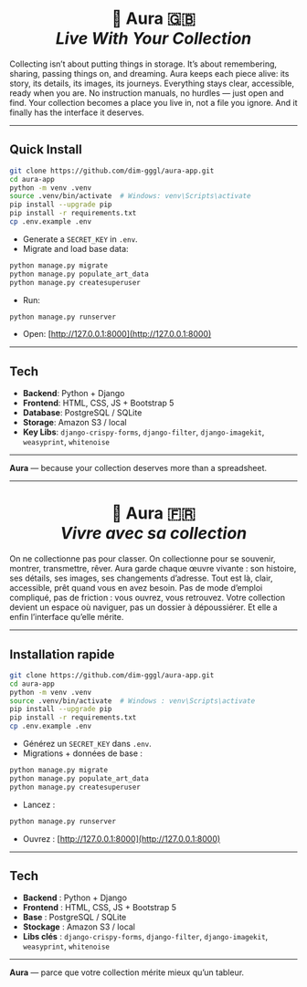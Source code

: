 # <div align="center"> 🎨 Aura 🇬🇧 <br> *Live With Your Collection*

Collecting isn’t about putting things in storage. It’s about remembering, sharing, passing things on, and dreaming.
Aura keeps each piece alive: its story, its details, its images, its journeys.
Everything stays clear, accessible, ready when you are.
No instruction manuals, no hurdles — just open and find.
Your collection becomes a place you live in, not a file you ignore.
And it finally has the interface it deserves.

---

## Quick Install

```bash
git clone https://github.com/dim-gggl/aura-app.git
cd aura-app
python -m venv .venv
source .venv/bin/activate  # Windows: venv\Scripts\activate
pip install --upgrade pip
pip install -r requirements.txt
cp .env.example .env
```

* Generate a `SECRET_KEY` in `.env`.
* Migrate and load base data:

```bash
python manage.py migrate
python manage.py populate_art_data
python manage.py createsuperuser
```

* Run:

```bash
python manage.py runserver
```

* Open: [http://127.0.0.1:8000](http://127.0.0.1:8000)

---

## Tech

* **Backend**: Python + Django
* **Frontend**: HTML, CSS, JS + Bootstrap 5
* **Database**: PostgreSQL / SQLite
* **Storage**: Amazon S3 / local
* **Key Libs**: `django-crispy-forms`, `django-filter`, `django-imagekit`, `weasyprint`, `whitenoise`

---

**Aura** — because your collection deserves more than a spreadsheet.


---

# <div align="center"> 🎨 Aura 🇫🇷 <br> *Vivre avec sa collection*

On ne collectionne pas pour classer. On collectionne pour se souvenir, montrer, transmettre, rêver.
Aura garde chaque œuvre vivante : son histoire, ses détails, ses images, ses changements d’adresse.
Tout est là, clair, accessible, prêt quand vous en avez besoin.
Pas de mode d’emploi compliqué, pas de friction : vous ouvrez, vous retrouvez.
Votre collection devient un espace où naviguer, pas un dossier à dépoussiérer.
Et elle a enfin l’interface qu’elle mérite.

---

## Installation rapide

```bash
git clone https://github.com/dim-gggl/aura-app.git
cd aura-app
python -m venv .venv
source .venv/bin/activate  # Windows : venv\Scripts\activate
pip install --upgrade pip
pip install -r requirements.txt
cp .env.example .env
```

* Générez un `SECRET_KEY` dans `.env`.
* Migrations + données de base :

```bash
python manage.py migrate
python manage.py populate_art_data
python manage.py createsuperuser
```

* Lancez :

```bash
python manage.py runserver
```

* Ouvrez : [http://127.0.0.1:8000](http://127.0.0.1:8000)

---

## Tech

* **Backend** : Python + Django
* **Frontend** : HTML, CSS, JS + Bootstrap 5
* **Base** : PostgreSQL / SQLite
* **Stockage** : Amazon S3 / local
* **Libs clés** : `django-crispy-forms`, `django-filter`, `django-imagekit`, `weasyprint`, `whitenoise`

---

**Aura** — parce que votre collection mérite mieux qu’un tableur.
